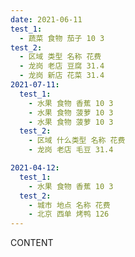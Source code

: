 ```yaml
---
date: 2021-06-11
test_1:
  - 蔬菜 食物 茄子 10 3
test_2:
  - 区域 类型 名称 花费
  - 龙岗 老店 豆腐 31.4 
  - 龙岗 新店 花菜 31.4 
2021-07-11:
  test_1:
    - 水果 食物 香蕉 10 3
    - 水果 食物 菠萝 10 3
    - 水果 食物 菠萝 10 3
  test_2:
    - 区域 什么类型 名称 花费
    - 龙岗 老店 毛豆 31.4

2021-04-12:
  test_1:
    - 水果 食物 香蕉 10 3
  test_2:
    - 城市 地点 名称 花费
    - 北京 西单 烤鸭 126
---
```


CONTENT
